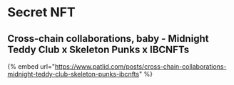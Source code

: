 # Secret NFT

## Cross-chain collaborations, baby - Midnight Teddy Club x Skeleton Punks x IBCNFTs

{% embed url="https://www.patlid.com/posts/cross-chain-collaborations-midnight-teddy-club-skeleton-punks-ibcnfts" %}

